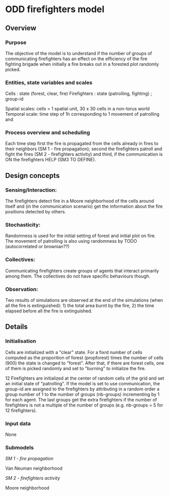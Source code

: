 # ODD firefighters model


## Overview

### Purpose 

The objective of the model is to understand if the number of groups of communicating firefighters has an effect on the efficiency of the fire fighting brigade when initially a fire breaks out in a forested plot randomly picked.

### Entities, state variables and scales

Cells : state (forest, clear, fire)
Firefighters : state (patrolling, fighting) ; group-id

Spatial scales: cells = 1 spatial unit, 30 x 30 cells in a non-torus world 
Temporal scale: time step of 1h corresponding to 1 movement of patrolling and 

### Process overview and scheduling
Each time step first the fire is propagated from the cells already in fires to their neighbors (SM 1 - fire propagation); second the firefighters patroll and fight the fires (SM 2 - firefighters activity) and third, if the communication is ON the firefighters HELP (SM3 TO DEFINE).


## Design concepts

### Sensing/Interaction: 
The firefighters detect fire in a Moore neighborhood of the cells around itself and (in the communication scenario) get the information about the fire positions detected by others.

### Stochasticity: 
Randomness is used for the initial setting of forest and initial plot on fire. The movement of patrolling is also using randomness by TODO (autocorrelated or brownian??)

### Collectives: 
Communicating firefighters create groups of agents that interact primarily among them. The collectives do not have specific behaviours though.

### Observation: 
Two results of simulations are observed at the end of the simulations (when all the fire is extinguished): 1) the total area burnt by the fire, 2) the time elapsed before all the fire is extinguished.


## Details

### Initialisation

Cells are initialized with a "clear" state. For a fixrd number of cells computed as the proporition of forest (propforest) times the number of cells (900)  the state is changed to "forest". After that, if there are forest cells, one of them is picked randomly and set to "burning" to initialize the fire. 

12 Firefighters are initialized at the center of random cells of the grid and set an initial state of "patrolling". If the model is set to use communication, the group-id are assigned to the firefighters by attributing in a random order a group number of 1 to the number of groups (nb-groups) incrementing by 1 for each agent. The last groups get the extra firefighters if the number of firefighters is not a multiple of the number of groups (e.g. nb-groups = 5 for 12 firefighters).


### Input data
None

### Submodels

*SM 1 - fire propagation*

Van Neuman neighborhood


*SM 2 - firefighters activity*

Moore neighborhood

